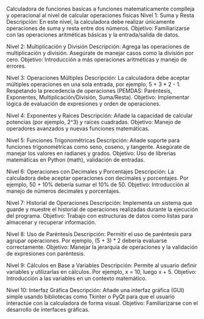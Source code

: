 Calculadora de funciones basicas a funciones matematicamente complleja y operacional al nivel de calcular operaciones fisicas
Nivel 1: Suma y Resta
Descripción: En este nivel, la calculadora debe realizar únicamente operaciones de suma y resta entre dos números. Objetivo: Familiarizarse con las operaciones aritméticas básicas y la entrada/salida de datos.

Nivel 2: Multiplicación y División
Descripción: Agrega las operaciones de multiplicación y división. Asegúrate de manejar casos como la división por cero. Objetivo: Introducción a más operaciones aritméticas y manejo de errores.

Nivel 3: Operaciones Múltiples
Descripción: La calculadora debe aceptar múltiples operaciones en una sola entrada, por ejemplo, 5 + 3 * 2 - 1. Respetando la precedencia de operaciones (PEMDAS: Paréntesis, Exponentes, Multiplicación/División, Suma/Resta). Objetivo: Implementar lógica de evaluación de expresiones y orden de operaciones.

Nivel 4: Exponentes y Raíces
Descripción: Añade la capacidad de calcular potencias (por ejemplo, 2^3) y raíces cuadradas. Objetivo: Manejo de operadores avanzados y nuevas funciones matemáticas.

Nivel 5: Funciones Trigonométricas
Descripción: Añade soporte para funciones trigonométricas como seno, coseno, y tangente. Asegúrate de manejar los valores en radianes y grados. Objetivo: Uso de librerías matemáticas en Python (math), validación de entradas.

Nivel 6: Operaciones con Decimales y Porcentajes
Descripción: La calculadora debe aceptar operaciones con decimales y porcentajes. Por ejemplo, 50 + 10% debería sumar el 10% de 50. Objetivo: Introducción al manejo de números decimales y porcentajes.

Nivel 7: Historial de Operaciones
Descripción: Implementa un sistema que guarde y muestre el historial de operaciones realizadas durante la ejecución del programa. Objetivo: Trabajo con estructuras de datos como listas para almacenar y recuperar información.

Nivel 8: Uso de Paréntesis
Descripción: Permitir el uso de paréntesis para agrupar operaciones. Por ejemplo, (5 + 3) * 2 debería evaluarse correctamente. Objetivo: Manejar la jerarquía de operaciones y la validación de expresiones con paréntesis.

Nivel 9: Cálculos en Base a Variables
Descripción: Permite al usuario definir variables y utilizarlas en cálculos. Por ejemplo, x = 10, luego x + 5. Objetivo: Introducción a las variables en un contexto matemático.

Nivel 10: Interfaz Gráfica
Descripción: Añade una interfaz gráfica (GUI) simple usando bibliotecas como Tkinter o PyQt para que el usuario interactúe con la calculadora de forma visual. Objetivo: Familiarizarse con el desarrollo de interfaces gráficas.